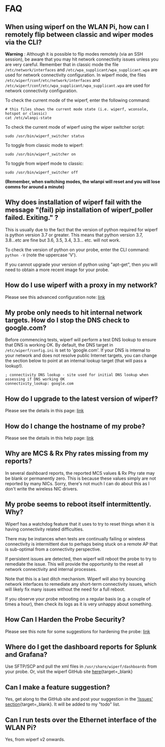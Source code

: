 # FAQ

## When using wiperf on the WLAN Pi, how can I remotely flip between classic and wiper modes via the CLI?

**Warning** : Although it is possible to flip modes remotely (via an SSH session), be aware that you may hit network connectivity issues unless you are very careful. Remember that in classic mode the file `/etc/network/interfaces` and `/etc/wpa_supplicant/wpa_supplicant.wpa` are used for network connectivity configuration. In wiperf mode, the files `/etc/wiperf/conf/etc/network/interfaces` and `/etc/wiperf/conf/etc/wpa_supplicant/wpa_supplicant.wpa` are used for network connectivity configuration.

To check the current mode of the wiperf, enter the following command:

```
# this files shows the current mode state (i.e. wiperf, wconsole, hotspot or classic)
cat /etc/wlanpi-state
```

To check the current mode of wiperf using the wiper switcher script:

``` 
sudo /usr/bin/wiperf_switcher status
```

To toggle from classic mode to wiperf:

```
sudo /usr/bin/wiperf_switcher on
```

To toggle from wiperf mode to classic:

```
sudo /usr/bin/wiperf_switcher off
```

__(Remember, when switching modes, the wlanpi will reset and you will lose comms for around a minute)__



## Why does installation of wiperf fail with the message "(fail) pip installation of wiperf_poller failed. Exiting." ?
This is usually due to the fact that the version of python required for wiperf is python version 3.7 or greater. This means that python version 3.7, 3.8...etc are fine but 3.6, 3.5, 3.4, 3.3... etc. will not work.

To check the version of python on your probe, enter the CLI command: ```python -V``` (note the uppercase 'V').

If you cannot upgrade your version of python using "apt-get", then you will need to obtain a more recent image for your probe.

## How do I use wiperf with a proxy in my network?
Please see this advanced configuration note: [link](adv_proxy.md)

## My probe only needs to hit internal network targets. How do I stop the DNS check to google.com?
Before commencing tests, wiperf will perform a test DNS lookup to ensure that DNS is working OK. By default, the DNS target in ```/etc/wiperf/config.ini``` is set to 'google.com'. If your DNS is internal to your network and does not resolve public Internet targets, you can change the section below to point at an internal lookup target (that will pass a lookup!).

```
; connectivity DNS lookup - site used for initial DNS lookup when assessing if DNS working OK
connectivity_lookup: google.com
```

## How do I upgrade to the latest version of wiperf?
Please see the details in this page: [link](probe_upgrade.md)

## How do I change the hostname of my probe?
Please see the details in this help page: [link](probe_prepare.md)

## Why are MCS & Rx Phy rates missing from my reports?
In several dashboard reports, the reported MCS values & Rx Phy rate may be blank or permanently zero. This is because these values simply are not reported by many NICs. Sorry, there's not much I can do about this as I don't write the wireless NIC drivers.

## My probe seems to reboot itself intermittently. Why?
Wiperf has a watchdog feature that it uses to try to reset things when it is having connectivity related difficulties.

There may be instances when tests are continually failing or wireless connectivity is intermittent due to perhaps being stuck on a remote AP that is sub-optimal from a connectivity perspective.

If persistent issues are detected, then wiperf will reboot the probe to try to remediate the issue. This will provide the opportunity to the reset all network connectivity and internal processes.

Note that this is a last ditch mechanism. Wiperf will also try bouncing network interfaces to remediate any short-term connectivity issues, which will likely fix many issues without the need for a full reboot.

If you observe your probe rebooting on a regular basis (e.g. a couple of times a hour), then check its logs as it is very unhappy about something.

## How Can I Harden the Probe Security?
Please see this note for some suggestions for hardening the probe: [link](adv_secure.md)


## Where do I get the dashboard reports for Splunk and Grafana?
Use SFTP/SCP and pull the xml files in ```/usr/share/wiperf/dashboards``` from your probe. Or, visit the wiperf GitHub site [here](https://github.com/wifinigel/wiperf/tree/main/dashboards){target=_blank}

## Can I make a feature suggestion?
Yes, get along to the GitHub site and post your suggestion in the ['Issues' section](https://github.com/wifinigel/wiperf/issues){target=_blank}. It will be added to my "todo" list.

## Can I run tests over the Ethernet interface of the WLAN Pi?
Yes, from wiperf v2 onwards.
